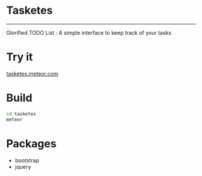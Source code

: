 # Tasketes
---

Glorified TODO List : A simple interface to keep track of your tasks

# Try it

[tasketes.meteor.com](tasketes.meteor.com)

# Build

```bash
cd tasketes
meteor
```
# Packages

- bootstrap
- jquery
